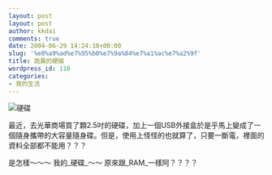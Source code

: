 ```yaml
---
layout: post
layout: post
author: kkdai
comments: true
date: 2004-06-29 14:24:10+00:00
slug: '%e8%a9%ad%e7%95%b0%e7%9a%84%e7%a1%ac%e7%a2%9f'
title: 詭異的硬碟
wordpress_id: 110
categories:
- 我的生活
---
```


![硬碟](http://www.evanlin.com/blog/archives/0629/0629.jpg)

最近，去光華商場買了顆2.5吋的硬碟，加上一個USB外接盒於是乎馬上變成了一個隨身攜帶的大容量隨身碟。但是，使用上怪怪的也就算了，只要一斷電，裡面的資料全部都不能用？？？

是怎樣～～～ 我的_硬碟_～～ 原來跟_RAM_一樣阿？？？？
